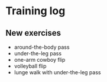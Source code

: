 # Training log
## New exercises

- around-the-body pass
- under-the-leg pass
- one-arm cowboy flip
- volleyball flip
- lunge walk with under-the-leg pass

